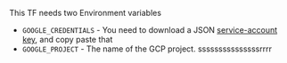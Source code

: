 This TF needs two Environment variables

- `GOOGLE_CREDENTIALS` - You need to download a JSON [service-account key](https://cloud.google.com/iam/docs/creating-managing-service-account-keys#creating_service_account_keys), and copy paste that
- `GOOGLE_PROJECT` - The name of the GCP project.
sssssssssssssssrrrr
